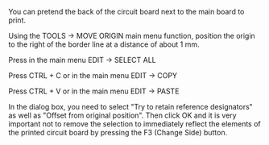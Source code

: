 You can pretend the back of the circuit board next to the main board to print.

Using the TOOLS -> MOVE ORIGIN main menu function, position the origin to the right of the border line at a distance of about 1 mm.

Press in the main menu EDIT -> SELECT ALL

Press CTRL + C or in the main menu EDIT -> COPY

Press CTRL + V or in the main menu EDIT -> PASTE

In the dialog box, you need to select "Try to retain reference designators" as well as "Offset from original position". Then click OK and it is very important not to remove the selection to immediately reflect the elements of the printed circuit board by pressing the F3 (Change Side) button.
